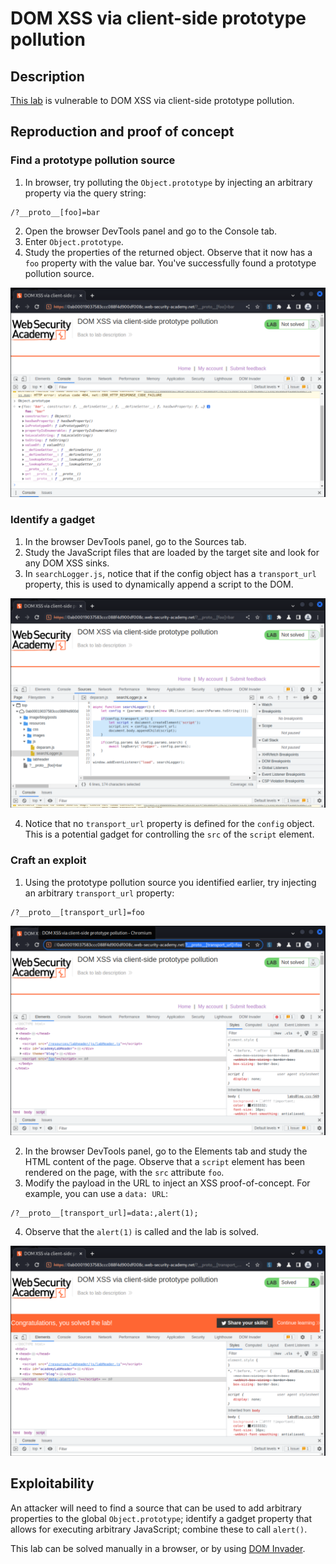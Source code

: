 # DOM XSS via client-side prototype pollution

## Description

[This lab](https://portswigger.net/web-security/prototype-pollution/finding/lab-prototype-pollution-dom-xss-via-client-side-prototype-pollution) is vulnerable to DOM XSS via client-side prototype pollution.

## Reproduction and proof of concept

### Find a prototype pollution source

1. In browser, try polluting the `Object.prototype` by injecting an arbitrary property via the query string:

```text
/?__proto__[foo]=bar
```

2. Open the browser DevTools panel and go to the Console tab.
3. Enter `Object.prototype`.
4. Study the properties of the returned object. Observe that it now has a `foo` property with the value bar. You've successfully found a prototype pollution source.

![Prototype pollution](../../_static/images/pp1.png)

### Identify a gadget

1. In the browser DevTools panel, go to the Sources tab.
2. Study the JavaScript files that are loaded by the target site and look for any DOM XSS sinks.
3. In `searchLogger.js`, notice that if the config object has a `transport_url` property, this is used to dynamically append a script to the DOM.

![Prototype pollution](../../_static/images/pp2.png)

4. Notice that no `transport_url` property is defined for the `config` object. This is a potential gadget for controlling the `src` of the `script` element.

### Craft an exploit

1. Using the prototype pollution source you identified earlier, try injecting an arbitrary `transport_url` property:

```text
/?__proto__[transport_url]=foo
```

![Prototype pollution](../../_static/images/pp3.png)

2. In the browser DevTools panel, go to the Elements tab and study the HTML content of the page. Observe that a `script` element has been rendered on the page, with the `src` attribute `foo`.
3. Modify the payload in the URL to inject an XSS proof-of-concept. For example, you can use a `data: URL`:

```text
/?__proto__[transport_url]=data:,alert(1);
```

4. Observe that the `alert(1)` is called and the lab is solved.

![Prototype pollution](../../_static/images/pp4.png)

## Exploitability

An attacker will need to find a source that can be used to add arbitrary properties to the global `Object.prototype`; identify a gadget property that allows for executing arbitrary JavaScript; combine these to call `alert()`.

This lab can be solved manually in a browser, or by using [DOM Invader](https://portswigger.net/burp/documentation/desktop/tools/dom-invader). 
